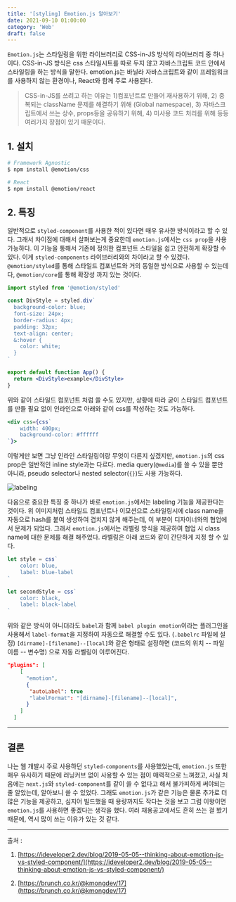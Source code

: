 ```yaml
---
title: '[styling] Emotion.js 알아보기'
date: 2021-09-10 01:00:00
category: 'Web'
draft: false
---
```


`Emotion.js`는 스타일링을 위한 라이브러리로 CSS-in-JS 방식의 라이브러리 중 하나이다. CSS-in-JS 방식은 css 스타일시트를 따로 두지 않고 자바스크립트 코드 안에서 스타일링을 하는 방식을 말한다. emotion.js는 바닐라 자바스크립트와 같이 프레임워크를 사용하지 않는 환경이나, React와 함께 주로 사용된다.

> CSS-in-JS를 쓰려고 하는 이유는 1)컴포넌트로 만들어 재사용하기 위해, 2) 중복되는 className 문제를 해결하기 위해 (Global namespace), 3) 자바스크립트에서 쓰는 상수, props등을 공유하기 위해, 4) 미사용 코드 처리를 위해 등등 여러가지 장점이 있기 때문이다.

## 1. 설치

```bash
# Framework Agnostic
$ npm install @emotion/css

# React
$ npm install @emotion/react
```

## 2. 특징

일반적으로 `styled-component`를 사용한 적이 있다면 매우 유사한 방식이라고 할 수 있다. 그래서 차이점에 대해서 살펴보는게 중요한데 `emotion.js`에서는 `css prop`을 사용 가능하다. 이 기능을 통해서 기존에 정의한 컴포넌트 스타일을 쉽고 안전하게 확장할 수 있다. 이게 `styled-components` 라이브러리와의 차이라고 할 수 있겠다. `@emotion/styled`를 통해 스타일드 컴포넌트와 거의 동일한 방식으로 사용할 수 있는데다, `@emotion/core`를 통해 확장성 까지 있는 것이다.

```jsx
import styled from '@emotion/styled'

const DivStyle = styled.div`
  background-color: blue;
  font-size: 24px;
  border-radius: 4px;
  padding: 32px;
  text-align: center;
  &:hover {
    color: white;
  }
`

export default function App() {
  return <DivStyle>example</DivStyle>
}
```

위와 같이 스타일드 컴포넌트 처럼 쓸 수도 있지만, 상황에 따라 굳이 스타일드 컴포넌트를 만들 필요 없이 인라인으로 아래와 같이 css를 작성하는 것도 가능하다.

```jsx
<div css={css`
    width: 400px;
    background-color: #ffffff
`}>
```

이렇게만 보면 그냥 인라인 스타일링이랑 무엇이 다른지 싶겠지만, `emotion.js`의 css prop은 일반적인 inline style과는 다르다. media query(`@media`)를 쓸 수 있을 뿐만 아니라, pseudo selector나 nested selector(`{}`)도 사용 가능하다.

![labeling](https://cdn-images-1.medium.com/max/1600/1*McKlxIMuHFOWXY_tswRzDg.png)

다음으로 중요한 특징 중 하나가 바로 `emotion.js`에서는 labeling 기능을 제공한다는 것이다. 위 이미지처럼 스타일드 컴포넌트나 이모션으로 스타일링시에 class name을 자동으로 hash를 붙여 생성하여 겹치지 않게 해주는데, 이 부분이 디자이너와의 협업에서 문제가 되었다. 그래서 `emotion.js`에서는 라벨링 방식을 제공하여 협업 시 class name에 대한 문제를 해결 해주었다. 라벨링은 아래 코드와 같이 간단하게 지정 할 수 있다.

```jsx
let style = css`
    color: blue,
    label: blue-label
`

let secondStyle = css`
    color: black,
    label: black-label
`
```

위와 같은 방식이 아니더라도 `babel`과 함께 `babel plugin emotion`이라는 플러그인을 사용해서 `label-format`을 지정하여 자동으로 해결할 수도 있다. (`.babelrc` 파일에 설정) `[dirname]-[filename]--[local]`와 같은 형태로 설정하면 (코드의 위치 -- 파일이름 -- 변수명) 으로 자동 라벨링이 이루어진다.

```json
"plugins": [
    [
      "emotion",
      {
       "autoLabel": true
       "labelFormat": "[dirname]-[filename]--[local]",
      }
    ]
  ]
```

---

## 결론

나는 웹 개발시 주로 사용하던 `styled-components`를 사용했었는데, `emotion.js` 또한 매우 유사하기 때문에 러닝커브 없이 사용할 수 있는 점이 매력적으로 느껴졌고, 사실 처음에는 `next.js`와 `styled-component`를 같이 쓸 수 없다고 해서 불가피하게 써야되는줄 알았는데, 알아보니 쓸 수 있었다. 그래도 `emotion.js`가 같은 기능은 물론 추가로 더 많은 기능을 제공하고, 심지어 빌드했을 때 용량까지도 작다는 것을 보고 그럼 이왕이면 `emotion.js`를 사용하면 좋겠다는 생각을 했다. 여러 채용공고에서도 흔히 쓰는 걸 봤기 때문에, 역시 많이 쓰는 이유가 있는 것 같다.

---

출처 :

1. [https://ideveloper2.dev/blog/2019-05-05--thinking-about-emotion-js-vs-styled-component/](https://ideveloper2.dev/blog/2019-05-05--thinking-about-emotion-js-vs-styled-component/)

2. [https://brunch.co.kr/@kmongdev/17](https://brunch.co.kr/@kmongdev/17)
